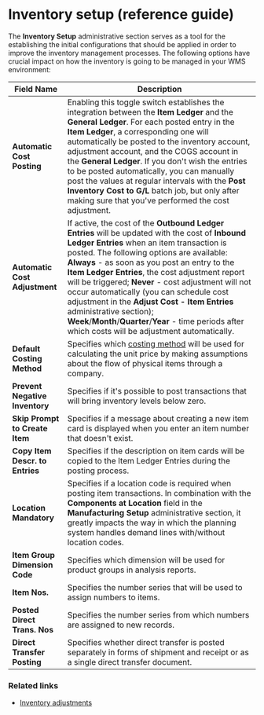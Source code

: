 # Inventory setup (reference guide)

The **Inventory Setup** administrative section serves as a tool for the establishing the initial configurations that should be applied in order to improve the inventory management processes. The following options have crucial impact on how the inventory is going to be managed in your WMS environment:


| Field Name      | Description |
| ----------- | ----------- |
|  **Automatic Cost Posting**   | Enabling this toggle switch establishes the integration between the **Item Ledger** and the **General Ledger**. For each posted entry in the **Item Ledger**, a corresponding one will automatically be posted to the inventory account, adjustment account, and the COGS account in the **General Ledger**. If you don't wish the entries to be posted automatically, you can manually post the values at regular intervals with the **Post Inventory Cost to G/L** batch job, but only after making sure that you've performed the cost adjustment.  |
|  **Automatic Cost Adjustment**  | If active, the cost of the **Outbound Ledger Entries** will be updated with the cost of **Inbound Ledger Entries** when an item transaction is posted. The following options are available: **Always** - as soon as you post an entry to the **Item Ledger Entries**, the cost adjustment report will be triggered; **Never** - cost adjustment will not occur automatically (you can schedule cost adjustment in the **Adjust Cost - Item Entries** administrative section); **Week**/**Month**/**Quarter**/**Year** - time periods after which costs will be adjustment automatically.    |
|  **Default Costing Method**  |  Specifies which [costing method](../explanation/fifo_and_lifo.md) will be used for calculating the unit price by making assumptions about the flow of physical items through a company.  |
|  **Prevent Negative Inventory** | Specifies if it's possible to post transactions that will bring inventory levels below zero.   |
|  **Skip Prompt to Create Item**  |  Specifies if a message about creating a new item card is displayed when you enter an item number that doesn't exist.  |
|  **Copy Item Descr. to Entries**  |  Specifies if the description on item cards will be copied to the Item Ledger Entries during the posting process.  |
|  **Location Mandatory** |  Specifies if a location code is required when posting item transactions. In combination with the **Components at Location** field in the **Manufacturing Setup** administrative section, it greatly impacts the way in which the planning system handles demand lines with/without location codes.  |
|  **Item Group Dimension Code**   |  Specifies which dimension will be used for product groups in analysis reports.  |
|  **Item Nos.** |  Specifies the number series that will be used to assign numbers to items.  |
| **Posted Direct Trans. Nos**   | Specifies the number series from which numbers are assigned to new records.  |
| **Direct Transfer Posting** |  Specifies whether direct transfer is posted separately in forms of shipment and receipt or as a single direct transfer document. |


### Related links

- [Inventory adjustments](../explanation/inventory_adjustments.md)